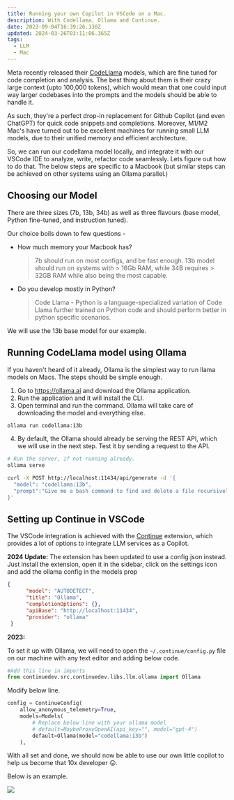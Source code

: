 ```yaml
---
title: Running your own Copilot in VSCode on a Mac.
description: With Codellama, Ollama and Continue.
date: 2023-09-04T16:39:26.330Z
updated: 2024-03-26T03:11:06.365Z
tags:
  - LLM
  - Mac
---
```

Meta recently released their [CodeLlama](https://about.fb.com/news/2023/08/code-llama-ai-for-coding/) models, which are fine tuned for code completion and analysis. The best thing about them is their crazy large context (upto 100,000 tokens), which would mean that one could input way larger codebases into the prompts and the models should be able to handle it.

As such, they're a perfect drop-in replacement for Github Copilot (and even ChatGPT) for quick code snippets and completions. Moreover, M1/M2 Mac's have turned out to be excellent machines for running small LLM models, due to their unified memory and efficient architecture. 

So, we can run our codellama model locally, and integrate it with our VSCode IDE to analyze, write, refactor code seamlessly. Lets figure out how to do that. The below steps are specific to a Macbook (but similar steps can be achieved on other systems using an Ollama parallel.)

## Choosing our Model

There are three sizes (7b, 13b, 34b) as well as three flavours (base model, Python fine-tuned, and instruction tuned). 

Our choice boils down to few questions - 

* How much memory your Macbook has? 

  > 7b should run on most configs, and be fast enough. 13b model should run on systems with > 16Gb RAM, while 34B requires > 32GB RAM while also being the most capable.
* Do you develop mostly in Python? 

  > Code Llama - Python is a language-specialized variation of Code Llama further trained on Python code and should perform better in python specific scenarios.

We will use the 13b base model for our example.

## Running CodeLlama model using Ollama

If you haven't heard of it already, Ollama is the simplest way to run llama models on Macs. The steps should be simple enough.

1. Go to https://ollama.ai and download the Ollama application.
2. Run the application and it will install the CLI.
3. Open terminal and run the command. Ollama will take care of downloading the model and everything else.

```bash
ollama run codellama:13b
```

4. By default, the Ollama should already be serving the REST API, which we will use in the next step. Test it by sending a request to the API.

```bash
# Run the server, if not running already.
ollama serve
```

```bash
curl -X POST http://localhost:11434/api/generate -d '{
  "model": "codellama:13b",
  "prompt":"Give me a bash command to find and delete a file recursively"
}'
```

## Setting up Continue in VSCode

The VSCode integration is achieved with the [Continue](https://continue.dev) extension, which provides a lot of options to integrate LLM services as a Copilot.

**2024 Update:** The extension has been updated to use a config.json instead. Just install the extension, open it in the sidebar, click on the settings icon and add the ollama config in the models prop

```json
{
      "model": "AUTODETECT",
      "title": "Ollama",
      "completionOptions": {},
      "apiBase": "http://localhost:11434",
      "provider": "ollama"
 }
```

**2023:** 

To set it up with Ollama, we will need to open the `~/.continue/config.py` file on our machine with any text editor and adding below code.

```python
#Add this line in imports
from continuedev.src.continuedev.libs.llm.ollama import Ollama
```

Modify below line.

```python
config = ContinueConfig(
    allow_anonymous_telemetry=True,
    models=Models(
        # Replace below line with your ollama model
        # default=MaybeProxyOpenAI(api_key="", model="gpt-4")
        default=Ollama(model="codellama:13b")
    ),
```

With all set and done, we should now be able to use our own little copilot to help us become that 10x developer 😛.

Below is an example.

![](/img/codellama.png)